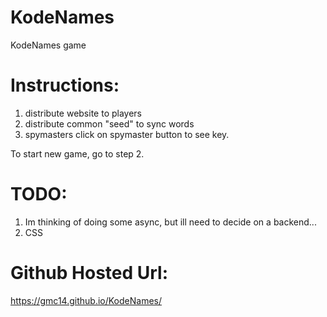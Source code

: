 # KodeNames
KodeNames game

# Instructions:
1. distribute website to players
2. distribute common "seed" to sync words
3. spymasters click on spymaster button to see key. 

To start new game, go to step 2.

# TODO:
1. Im thinking of doing some async, but ill need to decide on a backend...
2. CSS

# Github Hosted Url:
https://gmc14.github.io/KodeNames/
